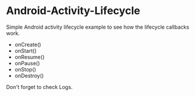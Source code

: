 # Android-Activity-Lifecycle

Simple Android activity lifecycle example to see how the lifecycle callbacks work.

* onCreate()
* onStart()
* onResume()
* onPause()
* onStop()
* onDestroy()

Don't forget to check Logs.